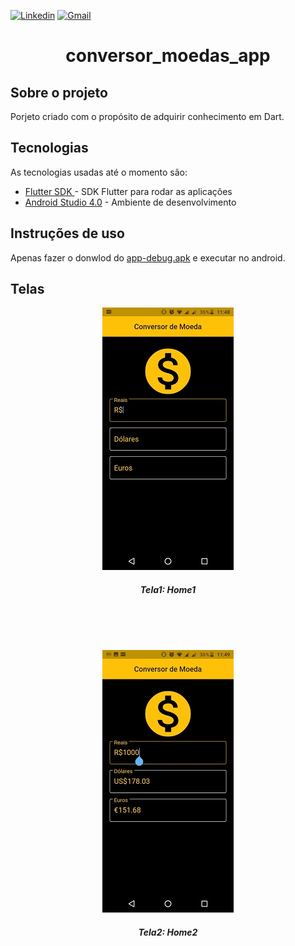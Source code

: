 [![Linkedin](https://img.shields.io/badge/LinkedIn-blue?style=for-the-badge&logo=Linkedin)](https://www.linkedin.com/in/clodoaldo-ribeiro-2a3049a6/) [![Gmail](https://img.shields.io/badge/-Gmail-c14438?style=for-the-badge&logo=Gmail&logoColor=white&link=mailto:clodoribeiro38@gmail.com)](mailto:clodoribeiro38@gmail.com)


<h1 align="center">conversor_moedas_app</h1>

<!-- ABOUT THE PROJECT -->
## Sobre o projeto

Porjeto criado com o propósito de adquirir conhecimento em Dart.

## Tecnologias
As tecnologias usadas até o momento são:

* [Flutter SDK ](https://flutter.dev/docs/get-started/install/windows) - SDK Flutter para rodar as aplicações 
* [Android Studio 4.0](https://developer.android.com/studio) - Ambiente de desenvolvimento

## Instruções de uso
Apenas fazer o donwlod do [app-debug.apk](https://github.com/ClodoaldoRibeiro/conversor_moedas_app/blob/main/screenshots/app-debug.apk) e executar no android.

## Telas
<p align="center">
<img src="https://github.com/ClodoaldoRibeiro/conversor_moedas_app/blob/main/screenshots/01.jpeg" alt="ClodoaldoRibeiro"/>
<h5 align="center">Tela1: Home1</h5>
</p>
<br /> 
<br /> 
<br /> 
<p align="center">
<img src="https://github.com/ClodoaldoRibeiro/conversor_moedas_app/blob/main/screenshots/02.jpeg" alt="ClodoaldoRibeiro"/>
<h5 align="center">Tela2: Home2 </h5>
</p>





<!-- MARKDOWN LINKS & IMAGES -->
[contributors-shield]: https://img.shields.io/github/contributors/lucasbarrossantos/vagasonline.svg?style=flat-square
[contributors-url]: https://github.com/lucasbarrossantos/vagasonline/graphs/contributors
[linkedin-shield]: https://img.shields.io/badge/-LinkedIn-black.svg?style=flat-square&logo=linkedin&colorB=555
[linkedin-url]: https://www.linkedin.com/in/clodoaldo-ribeiro-2a3049a6/

 
